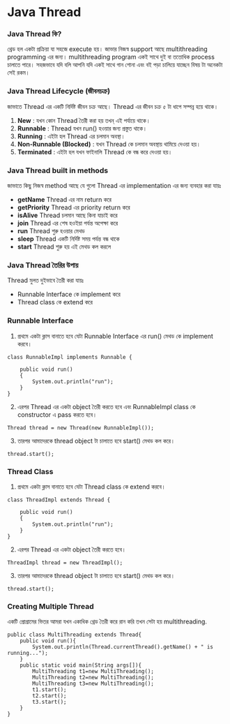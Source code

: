 # Java Thread

### Java Thread কি?
থ্রেড হল একটা প্রক্রিয়া যা সহজে execute হয়। জাভার নিজস্ব support আছে multithreading programming এর জন্য। multithreading program একই সাথে দুই বা ততোধিক process চালাতে পারে। সহজভাবে যদি বলি আপনি যদি 
একই সাথে গান শোনা এবং বই পড়া চালিয়ে যাচ্ছেন বিষয় টা অনেকটা সেই রকম। 

### Java Thread Lifecycle (জীবনচক্র)
জাভাতে Thread এর একটি নির্দিষ্ট জীবন চক্র আছে। Thread এর জীবন চক্র ৫ টা ধাপে সম্পন্ন হয়ে থাকে।
1. **New** : যখন কোন Thread তৈরী করা হয় তখন্ এই পর্যায়ে থাকে। 
2. **Runnable** : Thread যখন run() হওয়ার জন্য প্রস্তুত থাকে।
3. **Running** : এইটা হল Thread এর চলমান অবস্থা।
4. **Non-Runnable (Blocked)** : যখন Thread কে চলমান অবস্থায় থামিয়ে দেওয়া হয়।
5. **Terminated** : এইটা হল যখন ফাইনালি Thread কে বন্ধ করে দেওয়া হয়।

### Java Thread built in methods
জাভাতে কিছু নিজস্ব method আছে যে গুলো Thread এর implementation এর জন্য ব্যবহার করা যায়ঃ

* **getName** Thread এর নাম return করে
* **getPriority** Thread এর priority return করে
* **isAlive** Thread চলমান আছে কিনা যাচাই করে
* **join** Thread এর শেষ হওইয়া পর্যন্ত অপেক্ষা করে
* **run** Thread শুরু হওয়ার মেথড
* **sleep**	Thread একটি নির্দিষ্ট সময় পর্যন্ত বন্ধ থাকে
* **start**	Thread শুরু হয় এই মেথড কল করলে

### Java Thread তৈরির উপায়
Thread মুলত দুইভাবে তৈরী করা যায়ঃ
* Runnable Interface কে  implement করে
* Thread class কে extend করে 

### Runnable Interface
1. প্রথমে একটা ক্লাস বানাতে হবে যেটা Runnable Interface এর run() মেথড কে implement করবে। 

```Runnable Interface
class RunnableImpl implements Runnable { 

	public void run() 
	{ 
		System.out.println("run"); 
	} 
} 
```

2. এরপর Thread এর একটা object তৈরী করতে হবে এবং RunnableImpl class কে constructor এ pass করতে হবে।

```Runnable Interface Thread Object
Thread thread = new Thread(new RunnableImpl());
```

3. তারপর আমাদেরকে thread object টা চালাতে হবে start() মেথড কল করে।

```Start Thread
thread.start(); 
```
	
### Thread Class
1. প্রথমে একটা ক্লাস বানাতে হবে যেটা Thread class কে extend করবে। 

```Thread Class
class ThreadImpl extends Thread { 

	public void run() 
	{ 
		System.out.println("run"); 
	} 
} 
```

2. এরপর Thread এর একটা object তৈরী করতে হবে।

```Thread Object
ThreadImpl thread = new ThreadImpl();
```

3. তারপর আমাদেরকে thread object টা চালাতে হবে start() মেথড কল করে।

```Start Thread
thread.start(); 
```

### Creating Multiple Thread 
একটি প্রোগ্রামের ভিতর আমরা যখন একাধিক থ্রেড তৈরী করে রান করি তখন সেটা হয় multithreading.

```Multithreading
public class MultiThreading extends Thread{
    public void run(){
        System.out.println(Thread.currentThread().getName() + " is running...");
    }
    public static void main(String args[]){
        MultiThreading t1=new MultiThreading();
        MultiThreading t2=new MultiThreading();
        MultiThreading t3=new MultiThreading();
        t1.start();
        t2.start();
        t3.start();
    }
}
```